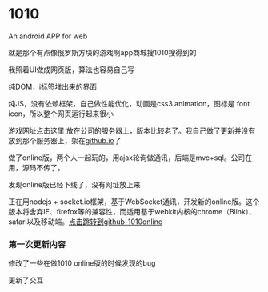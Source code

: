 # 1010
<p>An android APP for web</p>
<p>就是那个有点像俄罗斯方块的游戏啊app商城搜1010搜得到的</p>
<p>我照着UI做成网页版，算法也容易自己写</p>
<p>纯DOM，i标签堆出来的界面</p>
<p>纯JS，没有依赖框架，自己做性能优化，动画是css3 animation，图标是 font icon，所以整个网页运行起来很小</p>
<p>游戏网址<a href="http://yys.wificun.com/fankuai/index" target="_blank">点击这里</a> 放在公司的服务器上，版本比较老了。我自己做了更新并没有放到那个服务器上，架在<a href="http://wangmoumei.github.io/" target="_blank">github.io</a>了</p>
<p>做了online版，两个人一起玩的，用ajax轮询做通讯，后端是mvc+sql。公司在用，源码不传了。</p>
<p>发现online版已经下线了，没有网址放上来</p>
<p>正在用nodejs + socket.io框架，基于WebSocket通讯，开发新的online版。这个版本将舍弃IE、firefox等的兼容性，而适用基于webkit内核的chrome（Blink）、safari以及移动端。<a href="https://github.com/wangmoumei/1010online/"  target="_blank">点击跳转到github-1010online</a></p>
<h3>第一次更新内容</h3>
<p>修改了一些在做1010 online版的时候发现的bug</p>
<p>更新了交互</p>
